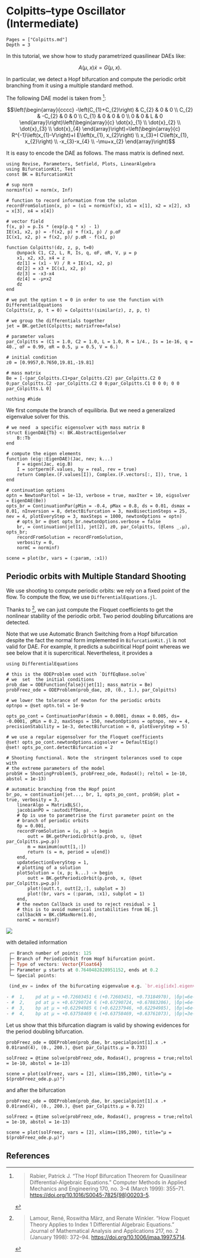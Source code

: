 # Colpitts–type Oscillator (Intermediate)

```@contents
Pages = ["Colpitts.md"]
Depth = 3
```

In this tutorial, we show how to study parametrized quasilinear DAEs like:

$$A(\mu,x)\dot x = G(\mu,x).$$

In particular, we detect a Hopf bifurcation and compute the periodic orbit branching from it using a multiple standard method.

The following DAE model is taken from [^Rabier]:

$$\left(\begin{array}{cccc}
-\left(C_{1}+C_{2}\right) & C_{2} & 0 & 0 \\
C_{2} & -C_{2} & 0 & 0 \\
C_{1} & 0 & 0 & 0 \\
0 & 0 & L & 0
\end{array}\right)\left(\begin{array}{c}
\dot{x}_{1} \\
\dot{x}_{2} \\
\dot{x}_{3} \\
\dot{x}_{4}
\end{array}\right)=\left(\begin{array}{c}
R^{-1}\left(x_{1}-V\right)+I E\left(x_{1}, x_{2}\right) \\
x_{3}+I C\left(x_{1}, x_{2}\right) \\
-x_{3}-x_{4} \\
-\mu+x_{2}
\end{array}\right)$$

It is easy to encode the DAE as follows. The mass matrix is defined next.

```@example TUTDAE1
using Revise, Parameters, Setfield, Plots, LinearAlgebra
using BifurcationKit, Test
const BK = BifurcationKit

# sup norm
norminf(x) = norm(x, Inf)

# function to record information from the soluton
recordFromSolution(x, p) = (u1 = norminf(x), x1 = x[1], x2 = x[2], x3 = x[3], x4 = x[4])

# vector field
f(x, p) = p.Is * (exp(p.q * x) - 1)
IE(x1, x2, p) = -f(x2, p) + f(x1, p) / p.αF
IC(x1, x2, p) = f(x2, p)/ p.αR - f(x1, p)

function Colpitts!(dz, z, p, t=0)
	@unpack C1, C2, L, R, Is, q, αF, αR, V, μ = p
	x1, x2, x3, x4 = z
	dz[1] = (x1 - V) / R + IE(x1, x2, p)
	dz[2] =	x3 + IC(x1, x2, p)
	dz[3] = -x3-x4
	dz[4] = -μ+x2
	dz
end

# we put the option t = 0 in order to use the function with DifferentialEquations
Colpitts(z, p, t = 0) = Colpitts!(similar(z), z, p, t)

# we group the differentials together
jet = BK.getJet(Colpitts; matrixfree=false)

# parameter values
par_Colpitts = (C1 = 1.0, C2 = 1.0, L = 1.0, R = 1/4., Is = 1e-16, q = 40., αF = 0.99, αR = 0.5, μ = 0.5, V = 6.)

# initial condition
z0 = [0.9957,0.7650,19.81,-19.81]

# mass matrix
Be = [-(par_Colpitts.C1+par_Colpitts.C2) par_Colpitts.C2 0 0;par_Colpitts.C2 -par_Colpitts.C2 0 0;par_Colpitts.C1 0 0 0; 0 0 par_Colpitts.L 0]

nothing #hide
```

We first compute the branch of equilibria. But we need  a generalized eigenvalue solver for this.

```@example TUTDAE1
# we need  a specific eigensolver with mass matrix B
struct EigenDAE{Tb} <: BK.AbstractEigenSolver
	B::Tb
end

# compute the eigen elements
function (eig::EigenDAE)(Jac, nev; k...)
	F = eigen(Jac, eig.B)
	I = sortperm(F.values, by = real, rev = true)
	return Complex.(F.values[I]), Complex.(F.vectors[:, I]), true, 1
end

# continuation options
optn = NewtonPar(tol = 1e-13, verbose = true, maxIter = 10, eigsolver = EigenDAE(Be))
opts_br = ContinuationPar(pMin = -0.4, pMax = 0.8, ds = 0.01, dsmax = 0.01, nInversion = 8, detectBifurcation = 3, maxBisectionSteps = 25, nev = 4, plotEveryStep = 3, maxSteps = 1000, newtonOptions = optn)
	# opts_br = @set opts_br.newtonOptions.verbose = false
	br, = continuation(jet[1], jet[2], z0, par_Colpitts, (@lens _.μ), opts_br;
	recordFromSolution = recordFromSolution,
	verbosity = 0,
	normC = norminf)

scene = plot(br, vars = (:param, :x1))
```


## Periodic orbits with Multiple Standard Shooting

We use shooting to compute periodic orbits: we rely on a fixed point of the flow. To compute the flow, we use `DifferentialEquations.jl`.

Thanks to [^Lamour], we can  just compute the Floquet coefficients to get the nonlinear stability of the periodic orbit. Two period doubling bifurcations are detected.

Note that we use Automatic Branch Switching from a Hopf bifurcation despite the fact the normal form implemented in `BifurcationKit.jl` is not valid for DAE. For example, it predicts a subciritical Hopf point whereas we see below that it is supercritical. Nevertheless, it provides a

```@example TUTDAE1
using DifferentialEquations

# this is the ODEProblem used with `DiffEqBase.solve`
# we  set  the initial conditions
prob_dae = ODEFunction{false}(jet[1]; mass_matrix = Be)
probFreez_ode = ODEProblem(prob_dae, z0, (0., 1.), par_Colpitts)

# we lower the tolerance of newton for the periodic orbits
optnpo = @set optn.tol = 1e-9

opts_po_cont = ContinuationPar(dsmin = 0.0001, dsmax = 0.005, ds= -0.0001, pMin = 0.2, maxSteps = 150, newtonOptions = optnpo, nev = 4, precisionStability = 1e-3, detectBifurcation = 0, plotEveryStep = 5)

# we use a regular eigensolver for the Floquet coefficients
@set! opts_po_cont.newtonOptions.eigsolver = DefaultEig()
@set! opts_po_cont.detectBifurcation = 2

# Shooting functional. Note the  stringent tolerances used to cope with
# the extreme parameters of the model
probSH = ShootingProblem(5, probFreez_ode, Rodas4(); reltol = 1e-10, abstol = 1e-13)

# automatic branching from the Hopf point
br_po, = continuation(jet..., br, 1, opts_po_cont, probSH; plot = true, verbosity = 3,
	linearAlgo = MatrixBLS(),
	jacobianPO = :autodiffDense,
	# δp is use to parametrise the first parameter point on the
	# branch of periodic orbits
	δp = 0.001,
	recordFromSolution = (u, p) -> begin
		outt = BK.getPeriodicOrbit(p.prob, u, (@set  par_Colpitts.μ=p.p))
		m = maximum(outt[1,:])
		return (s = m, period = u[end])
	end,
	updateSectionEveryStep = 1,
	# plotting of a solution
	plotSolution = (x, p; k...) -> begin
		outt = BK.getPeriodicOrbit(p.prob, x, (@set  par_Colpitts.μ=p.p))
		plot!(outt.t, outt[2,:], subplot = 3)
		plot!(br, vars = (:param, :x1), subplot = 1)
	end,
	# the newton Callback is used to reject residual > 1
	# this is to avoid numerical instabilities from DE.jl
	callbackN = BK.cbMaxNorm(1.0),
	normC = norminf)
```

![](Colpitts1.png)

with detailed information

```julia
 ┌─ Branch number of points: 125
 ├─ Branch of PeriodicOrbit from Hopf bifurcation point.
 ├─ Type of vectors: Vector{Float64}
 ├─ Parameter μ starts at 0.7640482828951152, ends at 0.2
 └─ Special points:

 (ind_ev = index of the bifurcating eigenvalue e.g. `br.eig[idx].eigenvals[ind_ev]`)

- #  1,    pd at μ ≈ +0.72603451 ∈ (+0.72603451, +0.73184970), |δp|=6e-03, [    guess], δ = ( 1,  1), step =  18, eigenelements in eig[ 19], ind_ev =   1
- #  2,    pd at μ ≈ +0.67290724 ∈ (+0.67290724, +0.67883206), |δp|=6e-03, [    guess], δ = (-1, -1), step =  27, eigenelements in eig[ 28], ind_ev =   1
- #  3,    bp at μ ≈ +0.62294985 ∈ (+0.62237946, +0.62294985), |δp|=6e-04, [    guess], δ = ( 1,  0), step =  37, eigenelements in eig[ 38], ind_ev =   1
- #  4,    bp at μ ≈ +0.63758469 ∈ (+0.63758469, +0.63761073), |δp|=3e-05, [    guess], δ = (-1,  0), step =  43, eigenelements in eig[ 44], ind_ev =   1
```

Let us show that this bifurcation diagram is valid by showing evidences for the period doubling bifurcation. 

```@example TUTDAE1
probFreez_ode = ODEProblem(prob_dae, br.specialpoint[1].x .+ 0.01rand(4), (0., 200.), @set par_Colpitts.μ = 0.733)

solFreez = @time solve(probFreez_ode, Rodas4(), progress = true;reltol = 1e-10, abstol = 1e-13)

scene = plot(solFreez, vars = [2], xlims=(195,200), title="μ = $(probFreez_ode.p.μ)")
```

and after the bifurcation

```@example TUTDAE1
probFreez_ode = ODEProblem(prob_dae, br.specialpoint[1].x .+ 0.01rand(4), (0., 200.), @set par_Colpitts.μ = 0.72)

solFreez = @time solve(probFreez_ode, Rodas4(), progress = true;reltol = 1e-10, abstol = 1e-13)

scene = plot(solFreez, vars = [2], xlims=(195,200), title="μ = $(probFreez_ode.p.μ)")
```


## References

[^Rabier]:> Rabier, Patrick J. “The Hopf Bifurcation Theorem for Quasilinear Differential-Algebraic Equations.” Computer Methods in Applied Mechanics and Engineering 170, no. 3–4 (March 1999): 355–71. https://doi.org/10.1016/S0045-7825(98)00203-5.

[^Lamour]:> Lamour, René, Roswitha März, and Renate Winkler. “How Floquet Theory Applies to Index 1 Differential Algebraic Equations.” Journal of Mathematical Analysis and Applications 217, no. 2 (January 1998): 372–94. https://doi.org/10.1006/jmaa.1997.5714.
